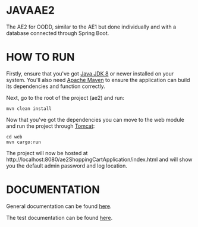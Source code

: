 # JAVAAE2
The AE2 for OODD, similar to the AE1 but done individually and with a database connected through Spring Boot.

# HOW TO RUN
Firstly, ensure that you've got [Java JDK 8](https://www.oracle.com/java/technologies/downloads/#java8) or newer installed on your system. You'll also need [Apache Maven](https://maven.apache.org/download.cgi) to ensure the application can build its dependencies and function correctly.

Next, go to the root of the project (ae2) and run:
```
mvn clean install
```
Now that you've got the dependencies you can move to the web module and run the project through [Tomcat](https://tomcat.apache.org/download-90.cgi):
```
cd web
mvn cargo:run
```
The project will now be hosted at http://localhost:8080/ae2ShoppingCartApplication/index.html and will show you the default admin password and log location.

# DOCUMENTATION
General documentation can be found [here](https://github.com/WT000/JAVAAE2/blob/main/ae2/documentation/GeneralDocs.md).

The test documentation can be found [here](https://github.com/WT000/JAVAAE2/blob/main/ae2/documentation/TestDocs.md).
